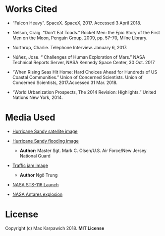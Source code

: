 # Works Cited

- “Falcon Heavy”. SpaceX. SpaceX, 2017. Accessed 3 April 2018.

- Nelson, Craig. “Don't Eat Toads.” Rocket Men: the Epic Story of the First Men on the 
Moon, Penguin Group, 2009, pp. 57–70, Milne Library.

- Northrup, Charlie. Telephone Interview. January 6, 2017.

- Núñez, Jose. “ Challenges of Human Exploration of Mars.” NASA Technical Reports 
Server, NASA Kennedy Space Center, 30 Oct. 2017

- “When Rising Seas Hit Home: Hard Choices Ahead for Hundreds of US Coastal 
Communities.” Union of Concerned Scientists. Union of Concerned Scientists, 2017.Accessed 31 Mar. 2018.

- “World Urbanization Prospects, The 2014 Revision: Highlights.” United Nations New 
York, 2014.

# Media Used

- [Hurricane Sandy satellite image](https://commons.wikimedia.org/wiki/File:Sandy_Oct_25_2012_0320Z.png)
- [Hurricane Sandy flooding image](https://commons.wikimedia.org/wiki/File:Hurricane_Sandy_New_Jersey_Pier.jpg)
    - **Author:** Master Sgt. Mark C. Olsen/U.S. Air Force/New Jersey National Guard
- [Traffic jam image](https://commons.wikimedia.org/wiki/File:Traffic_jam_on_Phu_Nhuan_district.JPG)
    - **Author** Ngô Trung
- [NASA STS-116 Launch](https://www.nasa.gov/mission_pages/shuttle/shuttlemissions/sts116/multimedia/index.html)

- [NASA Antares explosion](https://en.wikipedia.org/wiki/File:Antares_Fails_to_Reach_Orbit_with_Cygnus_CRS-3_after_Rocket_Explodes.webm)


# License

Copyright (c) Max Karpawich 2018.
**MIT License**